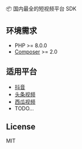 📦 国内最全的短视频平台 SDK

## 环境需求

- PHP >= 8.0.0
- [Composer](https://getcomposer.org/) >= 2.0

## 适用平台

- [抖音](https://open.douyin.com/platform/doc)
- [头条视频](https://open.douyin.com/platform/doc?doc=docs/openapi/video-management/toutiao/create-video/publish-video)
- [西瓜视频](https://open.douyin.com/platform/doc?doc=docs/openapi/video-management/xigua/create-video/publish-video)
- TODO...

## License

MIT
